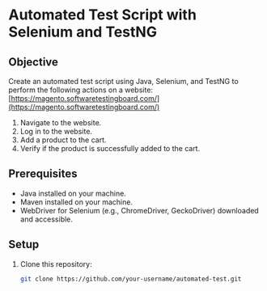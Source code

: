 # Automated Test Script with Selenium and TestNG

## Objective

Create an automated test script using Java, Selenium, and TestNG to perform the following actions on a website: [https://magento.softwaretestingboard.com/](https://magento.softwaretestingboard.com/)

1. Navigate to the website.
2. Log in to the website.
3. Add a product to the cart.
4. Verify if the product is successfully added to the cart.

## Prerequisites

- Java installed on your machine.
- Maven installed on your machine.
- WebDriver for Selenium (e.g., ChromeDriver, GeckoDriver) downloaded and accessible.

## Setup

1. Clone this repository:

   ```bash
   git clone https://github.com/your-username/automated-test.git

